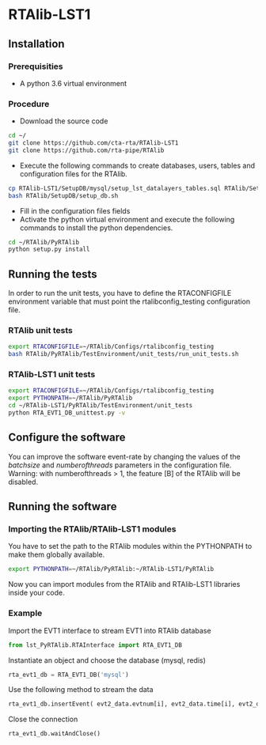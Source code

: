 # RTAlib-LST1

## Installation

### Prerequisities
* A python 3.6 virtual environment

### Procedure
* Download the source code
```bash
cd ~/
git clone https://github.com/cta-rta/RTAlib-LST1
git clone https://github.com/rta-pipe/RTAlib
```
* Execute the following commands to create databases, users, tables and configuration files for the RTAlib.
```bash
cp RTAlib-LST1/SetupDB/mysql/setup_lst_datalayers_tables.sql RTAlib/SetupDB/mysql/
bash RTAlib/SetupDB/setup_db.sh
```
* Fill in the configuration files fields
* Activate the python virtual environment and execute the following commands to install the python dependencies.
```bash
cd ~/RTAlib/PyRTAlib
python setup.py install
```
## Running the tests
In order to run the unit tests, you have to define the RTACONFIGFILE environment variable that must point the rtalibconfig_testing configuration file.

### RTAlib unit tests
```bash
export RTACONFIGFILE=~/RTAlib/Configs/rtalibconfig_testing
bash RTAlib/PyRTAlib/TestEnvironment/unit_tests/run_unit_tests.sh
```

### RTAlib-LST1 unit tests
```bash
export RTACONFIGFILE=~/RTAlib/Configs/rtalibconfig_testing
export PYTHONPATH=~/RTAlib/PyRTAlib
cd ~/RTAlib-LST1/PyRTAlib/TestEnvironment/unit_tests
python RTA_EVT1_DB_unittest.py -v
```

## Configure the software
You can improve the software event-rate by changing the values of the *batchsize* and *numberofthreads* parameters in the configuration file.
Warning: with numberofthreads > 1, the feature [B] of the RTAlib will be disabled.

## Running the software

### Importing the RTAlib/RTAlib-LST1 modules
You have to set the path to the RTAlib modules within the PYTHONPATH to make them globally available.
```bash
export PYTHONPATH=~/RTAlib/PyRTAlib:~/RTAlib-LST1/PyRTAlib
```
Now you can import modules from the RTAlib and RTAlib-LST1 libraries inside your code.

### Example

Import the EVT1 interface to stream EVT1 into RTAlib database
```python
from lst_PyRTAlib.RTAInterface import RTA_EVT1_DB
```

Instantiate an object and choose the database (mysql, redis)
```python
rta_evt1_db = RTA_EVT1_DB('mysql')
```

Use the following method to stream the data
```python
rta_evt1_db.insertEvent( evt2_data.evtnum[i], evt2_data.time[i], evt2_data.ra[i], ..)
```

Close the connection
```python
rta_evt1_db.waitAndClose()
```
